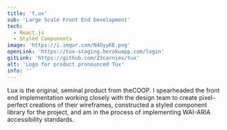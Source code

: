 ```yaml
---
title: 't.ux'
sub: 'Large Scale Front End Development'
tech: 
  - React.js
  - Styled Components
image: 'https://i.imgur.com/N4OyyKE.png'
openLink: 'https://tux-staging.herokuapp.com/login'
gitLink: 'https://github.com/23carnies/tux'
alt: 'Logo for product pronounced Tux'
info: ''
---
```

t.ux is the original, seminal product from theCOOP. I spearheaded the front end implementation working closely with the design team to create pixel-perfect creations of their wireframes, constructed a styled component library for the project, and am in the process of implementing WAI-ARIA accessibility standards.